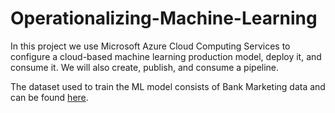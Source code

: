 # Operationalizing-Machine-Learning

In this project we use Microsoft Azure Cloud Computing Services to configure a cloud-based machine learning production model, deploy it, and consume it. We will also create, publish, and consume a pipeline. 

The dataset used to train the ML model consists of Bank Marketing data and can be found [here](https://automlsamplenotebookdata.blob.core.windows.net/automl-sample-notebook-data/bankmarketing_train.csv).


